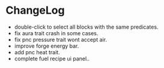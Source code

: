 # ChangeLog

* double-click to select all blocks with the same predicates.
* fix aura trait crash in some cases.
* fix pnc pressure trait wont accept air.
* improve forge energy bar.
* add pnc heat trait.
* complete fuel recipe ui panel..
